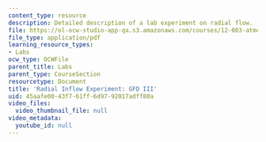 ```yaml
---
content_type: resource
description: Detailed description of a lab experiment on radial flow.
file: https://ol-ocw-studio-app-qa.s3.amazonaws.com/courses/12-003-atmosphere-ocean-and-climate-dynamics-fall-2008/45aafe0043f761ff6d9792017adff80a_radial_inflow.pdf
file_type: application/pdf
learning_resource_types:
- Labs
ocw_type: OCWFile
parent_title: Labs
parent_type: CourseSection
resourcetype: Document
title: 'Radial Inflow Experiment: GFD III'
uid: 45aafe00-43f7-61ff-6d97-92017adff80a
video_files:
  video_thumbnail_file: null
video_metadata:
  youtube_id: null
---
```

